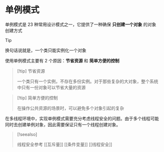 # 单例模式

单例模式是 $23$ 种常用设计模式之一，它提供了一种确保 **只创建一个对象** 的对象创建方式

> [!tip] 
> 
> 换句话说就是，一个类只能实例化一个对象
> 

使用单例模式主要有 $2$ 个原因：**节省资源** 和 **简单方便的控制**

> [!tip] 节省资源
> 
> 一个类只有一个实例，不存在多份实例。对于那些复杂的大对象，整个系统中只有一份对象可以节省大量的资源
> 

> [!tip] 简单方便的控制
> 
> 在操作公共资源的场景时，可以避免多个对象引起的复杂
> 

在多线程环境中，实现单例模式需要充分考虑线程安全的问题。由于多个线程可能同时去创建单例对象，因此需要保证只有一个线程创建对象。

> [!seealso] 
> 
> 线程安全参考 [[互斥量]] [[条件变量]] [[线程安全]] 
> 





